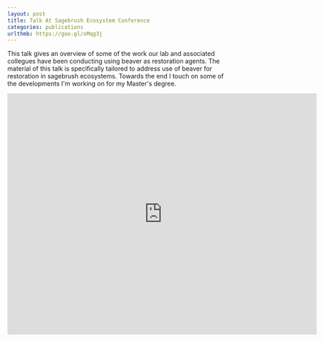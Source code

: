 ```yaml
---
layout: post
title: Talk At Sagebrush Ecosystem Conference
categories: publications
urlthmb: https://goo.gl/xMqg3j
---
```

This talk gives an overview of some of the work our lab and associated collegues have been conducting using beaver as restoration agents. The material of this talk is specifically tailored to address use of beaver for restoration in sagebrush ecosystems. 
Towards the end I touch on some of the developments I'm working on for my Master's degree.

<iframe src="https://docs.google.com/presentation/d/19GWi2T8TV4E1r1ubG7kCYswV-mSmluURDBm8Bp-XFAA/embed?start=false&loop=false&delayms=5000" frameborder="0" width="700" height="546" allowfullscreen="true" mozallowfullscreen="true" webkitallowfullscreen="true"></iframe>
